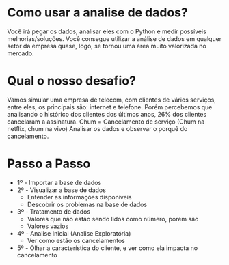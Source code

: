 # Como usar a analise de dados?
Você irá pegar os dados, analisar eles com o Python e medir possíveis melhorias/soluções.
Você consegue utilizar a análise de dados em qualquer setor da empresa quase, logo, se tornou uma área muito valorizada no mercado.

# Qual o nosso desafio?
Vamos simular uma empresa de telecom, com clientes de vários serviços, entre eles, os principais são: internet e telefone.
Porém percebemos que analisando o histórico dos clientes dos últimos anos, 26% dos clientes cancelaram a assinatura. Chum = Cancelamento de serviço (Chum na netflix, chum na vivo)
Analisar os dados e observar o porquê do cancelamento.


# Passo a Passo
-   1º - Importar a base de dados
-   2º - Visualizar a base de dados
    -   Entender as informações disponíveis
    -   Descobrir os problemas na base de dados
-   3º - Tratamento de dados
    -   Valores que não estão sendo lidos como número, porém são
    -   Valores vazios
-   4º - Analise Inicial (Analise Exploratória)
    -   Ver como estão os cancelamentos
-   5º - Olhar a característica do cliente, e ver como ela impacta no cancelamento

